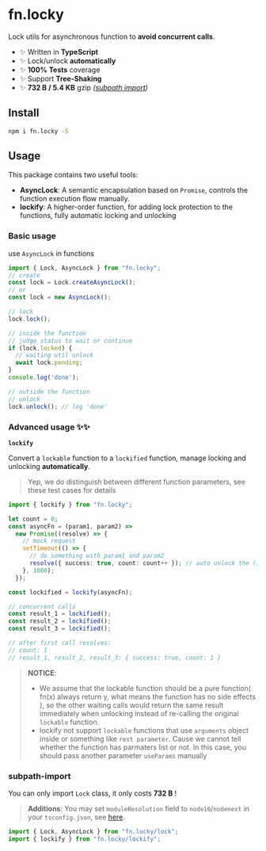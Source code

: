 # fn.locky

Lock utils for asynchronous function to **avoid concurrent calls**.

- ✨ Written in **TypeScript**
- ✨ Lock/unlock **automatically**
- ✨ **100%** **Tests** coverage
- ✨ Support **Tree-Shaking**
- ✨ **732 B / 5.4 KB** gzip *([subpath import](#subpath-import))*

## Install

```bash
npm i fn.locky -S
```

## Usage

This package contains two useful tools:

- **AsyncLock**: A semantic encapsulation based on `Promise`, controls the function execution flow manually.
- **lockify**: A higher-order function, for adding lock protection to the functions, fully automatic locking and unlocking

### Basic usage

use `AsyncLock` in functions

```ts
import { Lock, AsyncLock } from "fn.locky";
// create
const lock = Lock.createAsyncLock();
// or
const lock = new AsyncLock();

// lock
lock.lock();

// inside the function
// judge status to wait or continue
if (lock.locked) {
  // waiting util unlock
  await lock.pending;
}
console.log('done');

// outside the function
// unlock
lock.unlock(); // log 'done'
```

### Advanced usage ✨✨

**`lockify`**

Convert a `lockable` function to a `lockified` function, manage locking and unlocking **automatically**.

> Yep, we do distinguish between different function parameters, see these test cases for details

```ts
import { lockify } from "fn.locky";

let count = 0;
const asyncFn = (param1, param2) =>
  new Promise((resolve) => {
    // mock request
    setTimeout(() => {
      // do something with param1 and param2
      resolve({ success: true, count: count++ }); // auto unlock the (inner) lock
    }, 1000);
  });

const lockified = lockify(asyncFn);

// concurrent calls
const result_1 = lockified();
const result_2 = lockified();
const result_3 = lockified();

// after first call resolves:
// count: 1
// result_1, result_2, result_3: { success: true, count: 1 }
```

> **NOTICE**:
>
> - We assume that the lockable function should be a pure function( fn(x) always
return y, what means the function has no side effects ), so the other waiting
calls would return the same result immediately when unlocking instead of re-calling
the original `lockable` function.
> - lockify not support `lockable` functions that use `arguments` object inside
or something like `rest parameter`. Cause we cannot tell whether the function
has parmaters list or not. In this case, you should pass another parameter
`useParams` manually

### subpath-import

You can only import `Lock` class, it only costs **732 B** !

> **Additions**: You may set `moduleResolution` field to `node16`/`nodenext` in your `tsconfig.json`, see [here](https://www.typescriptlang.org/tsconfig#moduleResolution).

```ts
import { Lock, AsyncLock } from "fn.locky/lock";
import { lockify } from "fn.locky/lockify";
```